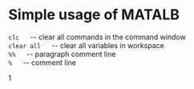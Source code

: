 # Simple usage of MATALB

`clc` &emsp; -- clear all commands in the command window  
`clear all` &emsp; -- clear all variables in workspace  
`%%` &emsp; -- paragraph comment line  
`%` &emsp; -- comment line  


1
